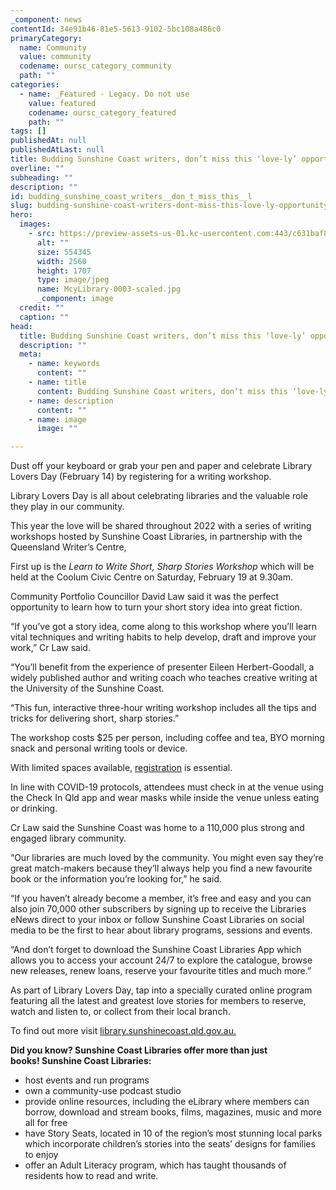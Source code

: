 ```yaml
---
_component: news
contentId: 34e91b46-81e5-5613-9102-5bc108a486c0
primaryCategory:
  name: Community
  value: community
  codename: oursc_category_community
  path: ""
categories:
  - name: _Featured - Legacy. Do not use
    value: featured
    codename: oursc_category_featured
    path: ""
tags: []
publishedAt: null
publishedAtLast: null
title: Budding Sunshine Coast writers, don’t miss this ‘love-ly’ opportunity
overline: ""
subheading: ""
description: ""
id: budding_sunshine_coast_writers__don_t_miss_this__l
slug: budding-sunshine-coast-writers-dont-miss-this-love-ly-opportunity
hero:
  images:
    - src: https://preview-assets-us-01.kc-usercontent.com:443/c631baf8-1b46-001f-580c-d0001b68b4a8/a63493a6-a2b6-4ba5-b593-8be824ede12a/McyLibrary-0003-scaled.jpg
      alt: ""
      size: 554345
      width: 2560
      height: 1707
      type: image/jpeg
      name: McyLibrary-0003-scaled.jpg
      _component: image
  credit: ""
  caption: ""
head:
  title: Budding Sunshine Coast writers, don’t miss this ‘love-ly’ opportunity
  description: ""
  meta:
    - name: keywords
      content: ""
    - name: title
      content: Budding Sunshine Coast writers, don’t miss this ‘love-ly’ opportunity
    - name: description
      content: ""
    - name: image
      image: ""

---
```

Dust off your keyboard or grab your pen and paper and celebrate Library Lovers Day (February 14) by registering for a writing workshop.

Library Lovers Day is all about celebrating libraries and the valuable role they play in our community.

This year the love will be shared throughout 2022 with a series of writing workshops hosted by Sunshine Coast Libraries, in partnership with the Queensland Writer’s Centre,

First up is the *Learn to Write Short, Sharp Stories Workshop* which will be held at the Coolum Civic Centre on Saturday, February 19 at 9.30am.

Community Portfolio Councillor David Law said it was the perfect opportunity to learn how to turn your short story idea into great fiction.

“If you’ve got a story idea, come along to this workshop where you’ll learn vital techniques and writing habits to help develop, draft and improve your work,” Cr Law said.

“You’ll benefit from the experience of presenter Eileen Herbert-Goodall, a widely published author and writing coach who teaches creative writing at the University of the Sunshine Coast.

“This fun, interactive three-hour writing workshop includes all the tips and tricks for delivering short, sharp stories.”

The workshop costs $25 per person, including coffee and tea, BYO morning snack and personal writing tools or device.

With limited spaces available, [registration](https://library.sunshinecoast.qld.gov.au/Whats-On/Writing-Workshop)
&#x20;is essential.

In line with COVID-19 protocols, attendees must check in at the venue using the Check In Qld app and wear masks while inside the venue unless eating or drinking.

Cr Law said the Sunshine Coast was home to a 110,000 plus strong and engaged library community.

“Our libraries are much loved by the community. You might even say they’re great match-makers because they’ll always help you find a new favourite book or the information you’re looking for,” he said.

“If you haven’t already become a member, it’s free and easy and you can also join 70,000 other subscribers by signing up to receive the Libraries eNews direct to your inbox or follow Sunshine Coast Libraries on social media to be the first to hear about library programs, sessions and events.

“And don’t forget to download the Sunshine Coast Libraries App which allows you to access your account 24/7 to explore the catalogue, browse new releases, renew loans, reserve your favourite titles and much more.”

As part of Library Lovers Day, tap into a specially curated online program featuring all the latest and greatest love stories for members to reserve, watch and listen to, or collect from their local branch.

To find out more visit [library.sunshinecoast.qld.gov.au.](https://library.sunshinecoast.qld.gov.au/)


**Did you know? Sunshine Coast Libraries offer more than just books! Sunshine Coast Libraries:**

*   host events and run programs
*   own a community-use podcast studio
*   provide online resources, including the eLibrary where members can borrow, download and stream books, films, magazines, music and more all for free
*   have Story Seats, located in 10 of the region’s most stunning local parks which incorporate children’s stories into the seats’ designs for families to enjoy
*   offer an Adult Literacy program, which has taught thousands of residents how to read and write.
